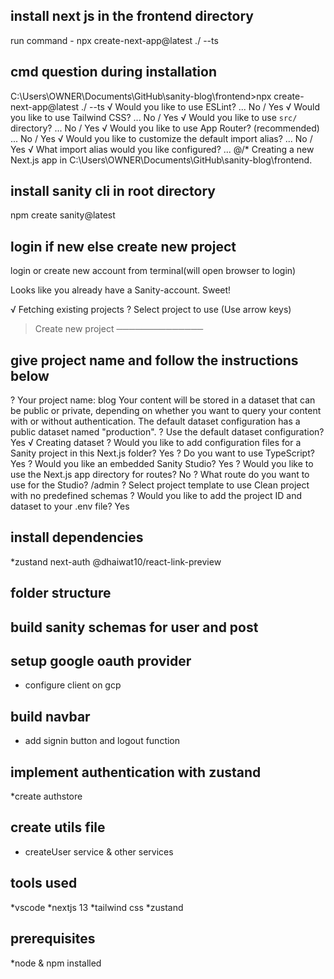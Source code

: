 ## install next js in the frontend directory

run command - npx create-next-app@latest ./ --ts

## cmd question during installation

C:\Users\OWNER\Documents\GitHub\sanity-blog\frontend>npx create-next-app@latest ./ --ts
√ Would you like to use ESLint? ... No / Yes
√ Would you like to use Tailwind CSS? ... No / Yes
√ Would you like to use `src/` directory? ... No / Yes
√ Would you like to use App Router? (recommended) ... No / Yes
√ Would you like to customize the default import alias? ... No / Yes
√ What import alias would you like configured? ... @/\*
Creating a new Next.js app in C:\Users\OWNER\Documents\GitHub\sanity-blog\frontend.

## install sanity cli in root directory

npm create sanity@latest

## login if new else create new project

login or create new account from terminal(will open browser to login)

Looks like you already have a Sanity-account. Sweet!

√ Fetching existing projects
? Select project to use (Use arrow keys)

> Create new project
> ──────────────

## give project name and follow the instructions below

? Your project name: blog
Your content will be stored in a dataset that can be public or private, depending on
whether you want to query your content with or without authentication.
The default dataset configuration has a public dataset named "production".
? Use the default dataset configuration? Yes
√ Creating dataset
? Would you like to add configuration files for a Sanity project in this Next.js folder? Yes
? Do you want to use TypeScript? Yes
? Would you like an embedded Sanity Studio? Yes
? Would you like to use the Next.js app directory for routes? No
? What route do you want to use for the Studio? /admin
? Select project template to use Clean project with no predefined schemas
? Would you like to add the project ID and dataset to your .env file? Yes

## install dependencies

\*zustand
next-auth
@dhaiwat10/react-link-preview

## folder structure

## build sanity schemas for user and post

## setup google oauth provider

- configure client on gcp

## build navbar

- add signin button and logout function

## implement authentication with zustand

\*create authstore

## create utils file

- createUser service & other services

## tools used

*vscode
*nextjs 13
*tailwind css
*zustand

## prerequisites

\*node & npm installed
